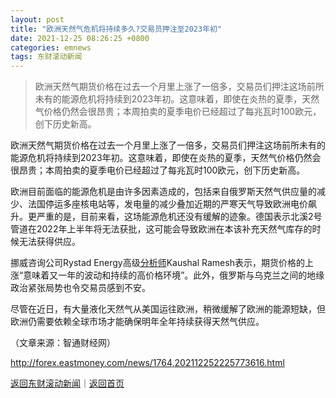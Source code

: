 ```yaml
---
layout: post
title: "欧洲天然气危机将持续多久?交易员押注至2023年初"
date: 2021-12-25 08:26:25 +0800
categories: emnews
tags: 东财滚动新闻
---
```

> 欧洲天然气期货价格在过去一个月里上涨了一倍多，交易员们押注这场前所未有的能源危机将持续到2023年初。这意味着，即使在炎热的夏季，天然气价格仍然会很昂贵；本周拍卖的夏季电价已经超过了每兆瓦时100欧元，创下历史新高。

<p>欧洲天然气期货价格在过去一个月里上涨了一倍多，交易员们押注这场前所未有的能源危机将持续到2023年初。这意味着，即使在炎热的夏季，天然气价格仍然会很昂贵；本周拍卖的夏季电价已经超过了每兆瓦时100欧元，创下历史新高。</p>
 <p>欧洲目前面临的能源危机是由许多因素造成的，包括来自俄罗斯天然气供应量的减少、法国停运多座核电站等，发电量的减少叠加近期的严寒天气导致欧洲电价飙升。更严重的是，目前来看，这场能源危机还没有缓解的迹象。德国表示北溪2号管道在2022年上半年将无法获批，这可能会导致欧洲在本该补充天然气库存的时候无法获得供应。</p>
 <p>挪威咨询公司Rystad Energy高级<span id="Info.3224"><a href="http://data.eastmoney.com/invest/invest/default.html" class="infokey">分析师</a></span>Kaushal Ramesh表示，期货价格的上涨“意味着又一年的波动和持续的高价格环境”。此外，俄罗斯与乌克兰之间的地缘政治紧张局势也令交易员感到不安。</p>
 <p>尽管在近日，有大量液化天然气从美国运往欧洲，稍微缓解了欧洲的能源短缺，但欧洲仍需要依赖全球市场才能确保明年全年持续获得天然气供应。</p><p class="em_media">（文章来源：智通财经网）</p>

<http://forex.eastmoney.com/news/1764,202112252225773616.html>

[返回东财滚动新闻](//finews.withounder.com/emnews/)｜[返回首页](//finews.withounder.com/)